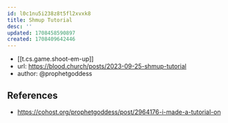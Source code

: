 ```yaml
---
id: l0c1nu5i238z8t5fl2xvxk8
title: Shmup Tutorial
desc: ''
updated: 1708458590897
created: 1708409642446
---
```


- [[t.cs.game.shoot-em-up]]
- url: https://blood.church/posts/2023-09-25-shmup-tutorial
- author: @prophetgoddess

## References

- https://cohost.org/prophetgoddess/post/2964176-i-made-a-tutorial-on